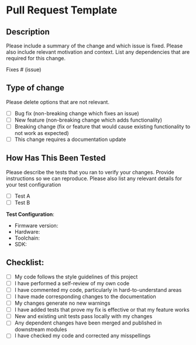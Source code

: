 # Pull Request Template

## Description

Please include a summary of the change and which issue is fixed. Please also
include relevant motivation and context. List any dependencies that are
required for this change.

Fixes # (issue)

## Type of change

Please delete options that are not relevant.

- [ ] Bug fix (non-breaking change which fixes an issue)
- [ ] New feature (non-breaking change which adds functionality)
- [ ] Breaking change (fix or feature that would cause existing functionality
        to not work as expected)
- [ ] This change requires a documentation update

## How Has This Been Tested

Please describe the tests that you ran to verify your changes. Provide
instructions so we can reproduce. Please also list any relevant details for your test configuration

- [ ] Test A
- [ ] Test B

**Test Configuration**:
- Firmware version:
- Hardware:
- Toolchain:
- SDK:

## Checklist:

- [ ] My code follows the style guidelines of this project
- [ ] I have performed a self-review of my own code
- [ ] I have commented my code, particularly in hard-to-understand areas
- [ ] I have made corresponding changes to the documentation
- [ ] My changes generate no new warnings
- [ ] I have added tests that prove my fix is effective or that my feature works
- [ ] New and existing unit tests pass locally with my changes
- [ ] Any dependent changes have been merged and published in downstream modules
- [ ] I have checked my code and corrected any misspellings
